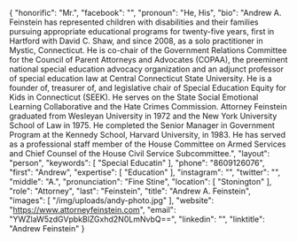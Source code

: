 {
  "honorific": "Mr.",
  "facebook": "",
  "pronoun": "He, His",
  "bio": "Andrew A. Feinstein has represented children with disabilities and their families pursuing appropriate educational programs for twenty-five years, first in Hartford with David C. Shaw, and since 2008, as a solo practitioner in Mystic, Connecticut. He is co-chair of the Government Relations Committee for the Council of Parent Attorneys and Advocates (COPAA), the preeminent national special education advocacy organization and an adjunct professor of special education law at Central Connecticut State University.  He is a founder of, treasurer of, and legislative chair of Special Education Equity for Kids in Connecticut (SEEK).  He serves on the State Social Emotional Learning Collaborative and the Hate Crimes Commission.  Attorney Feinstein graduated from Wesleyan University in 1972 and the New York University School of Law in 1975.  He completed the Senior Manager in Government Program at the Kennedy School, Harvard University, in 1983.  He has served as a professional staff member of the House Committee on Armed Services and Chief Counsel of the House Civil Service Subcommittee.",
  "layout": "person",
  "keywords": [
    "Special Educatin"
  ],
  "phone": "8609126076",
  "first": "Andrew",
  "expertise": [
    "Education"
  ],
  "instagram": "",
  "twitter": "",
  "middle": "A.",
  "pronunciation": "Fine Stine",
  "location": [
    "Stonington"
  ],
  "role": "Attorney",
  "last": "Feinstein",
  "title": "Andrew A. Feinstein",
  "images": [
    "/img/uploads/andy-photo.jpg"
  ],
  "website": "https://www.attorneyfeinstein.com",
  "email": "YWZlaW5zdGVpbkBlZGxhd2N0LmNvbQ==",
  "linkedin": "",
  "linktitle": "Andrew Feinstein"
}
